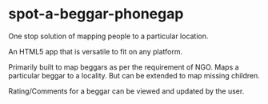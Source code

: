 spot-a-beggar-phonegap
======================
One stop solution of mapping people to a particular location.

An HTML5 app that is versatile to fit on any platform.

Primarily built to map beggars as per the requirement of NGO. Maps a particular beggar to a locality. But can be extended to map missing children.

Rating/Comments for a beggar can be viewed and updated by the user.
